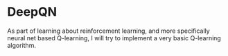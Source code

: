 # DeepQN

As part of learning about reinforcement learning, and more specifically neural net based Q-learning, I will try to implement a very basic Q-learning algorithm.
